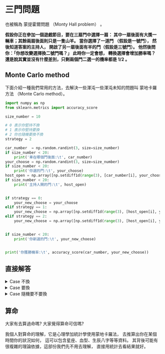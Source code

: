 

# 三門問題

也被稱為 蒙提霍爾問題 （Monty Hall problem） 。

**假設你正在參加一個遊戲節目，要在三扇門中選擇一扇：
其中一扇後面有大獎一輛車；其餘兩扇後面則只是一隻山羊。
當你選擇了一道門 （假設是一號門），
然後知道答案的主持人，
開啟了另一扇後面有羊的門（假設是三號門）。
他然後問你：「你想改變選擇換二號門嗎？」
此時你一定會想，
轉換選擇會增加勝率嗎？
還是說其實並沒有什麼差別，只剩兩個門二選一的機率都是 $1/2$ 。**


## Monte Carlo method

下面介紹一種我們常用的方法，去解決一些渾沌一些渾沌未知的問題叫 蒙地卡羅方法
（Monte Carlo method）。




```python 
import numpy as np
from sklearn.metrics import accuracy_score

size_number = 10

# 0 表示你堅持不換
# 1 表示你堅持要換
# 2 你也隨機要換不換
strategy = 2

car_number  = np.random.randint(3, size=size_number)
if size_number < 20:
    print('車在哪個門後面:\t', car_number)
your_choose = np.random.randint(3, size=size_number)
if size_number < 20:
    print('你選的門:\t', your_choose)
host_open = np.array([np.setdiff1d(range(3), [car_number[i], your_choose[i]])[0] for i in range(size_number)])
if size_number < 20:
    print('主持人開的門:\t', host_open)

    
if strategy == 0:
    your_new_choose = your_choose
elif strategy == 1:
    your_new_choose = np.array([np.setdiff1d(range(3), [host_open[i], your_choose[i]])[0] for i in range(size_number)])
elif strategy == 2:
    your_new_choose = np.array([np.setdiff1d(range(3), [host_open[i], your_choose[i]])[0] if np.random.randint(2)==1 else your_choose[i] for i in range(size_number)])
    

if size_number < 20:
    print('你新選的門:\t', your_new_choose)


print('你獲勝機率:\t', accuracy_score(car_number, your_new_choose)) 


```


## 直接解答


<details>
<summary> Case 不換 </summary>
我們假設我們堅持不換，下面可以分為兩種情況 <br>

Case 1 : 第一次就猜中 <br>

這個情況機率是 $1/3$ ， 因為有三個門，只有一個門後面是車。 <br>

Case 2 : 第一次沒猜中 <br>

這個情況機率是 $2/3$ ， 因為有三個門，只有一個門後面是車。

</details>


<details>
<summary> Case 要換 </summary>
我們假設我們堅持要換，下面可以分為兩種情況 <br>

Case 1 : 第一次就猜中 <br>

這個情況機率是 $1/3$ ， 如果堅持要換那最後結局是不中。 <br>

Case 2 : 第一次沒猜中 <br>

這個情況機率是 $2/3$ ， 如果堅持要換那最後結局是中。 <br>

Example  <br>

如果不能想像我們來舉個例子，假設有 $A,B,C$ 三個門
，車子在 $C$ 門，那 Case 1，就是你猜 $A$ 或 $B$，
假設是 $A$ ，主持人打開 $B$ ，那你要不要換。

</details>


<details>
<summary> Case 隨機要不要換 </summary>
因為主持人會打開一個不中的門，所以如果你是隨機的話，中與不中機率就變為一半。
</details>




## 算命

大家有去算過命嗎? 大家覺得算命可信嗎? <br>

我個人對算命的理解，它是心理學加統計學使用蒙地卡羅法，
去推算出你在某個時間你的狀況如何，
這可以包含星座、血型、生辰八字等等資料。
其背後可能有很複雜的理論依據，這部份我們先不用去理解，
直接用統計去看結果就好。



